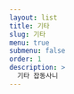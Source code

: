 ```yaml
---
layout: list
title: 기타
slug: 기타
menu: true
submenu: false
order: 1
description: >
  기타 잡동사니  
---
```

